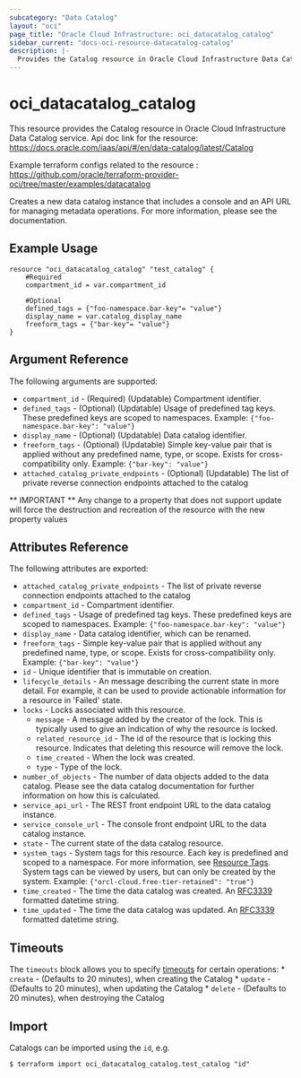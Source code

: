 ```yaml
---
subcategory: "Data Catalog"
layout: "oci"
page_title: "Oracle Cloud Infrastructure: oci_datacatalog_catalog"
sidebar_current: "docs-oci-resource-datacatalog-catalog"
description: |-
  Provides the Catalog resource in Oracle Cloud Infrastructure Data Catalog service
---
```


# oci_datacatalog_catalog
This resource provides the Catalog resource in Oracle Cloud Infrastructure Data Catalog service.
Api doc link for the resource: https://docs.oracle.com/iaas/api/#/en/data-catalog/latest/Catalog

Example terraform configs related to the resource : https://github.com/oracle/terraform-provider-oci/tree/master/examples/datacatalog

Creates a new data catalog instance that includes a console and an API URL for managing metadata operations.
For more information, please see the documentation.


## Example Usage

```hcl
resource "oci_datacatalog_catalog" "test_catalog" {
	#Required
	compartment_id = var.compartment_id

	#Optional
	defined_tags = {"foo-namespace.bar-key"= "value"}
	display_name = var.catalog_display_name
	freeform_tags = {"bar-key"= "value"}
}
```

## Argument Reference

The following arguments are supported:

* `compartment_id` - (Required) (Updatable) Compartment identifier.
* `defined_tags` - (Optional) (Updatable) Usage of predefined tag keys. These predefined keys are scoped to namespaces. Example: `{"foo-namespace.bar-key": "value"}` 
* `display_name` - (Optional) (Updatable) Data catalog identifier.
* `freeform_tags` - (Optional) (Updatable) Simple key-value pair that is applied without any predefined name, type, or scope. Exists for cross-compatibility only. Example: `{"bar-key": "value"}` 
* `attached_catalog_private_endpoints` - (Optional) (Updatable) The list of private reverse connection endpoints attached to the catalog


** IMPORTANT **
Any change to a property that does not support update will force the destruction and recreation of the resource with the new property values

## Attributes Reference

The following attributes are exported:

* `attached_catalog_private_endpoints` - The list of private reverse connection endpoints attached to the catalog
* `compartment_id` - Compartment identifier.
* `defined_tags` - Usage of predefined tag keys. These predefined keys are scoped to namespaces. Example: `{"foo-namespace.bar-key": "value"}` 
* `display_name` - Data catalog identifier, which can be renamed.
* `freeform_tags` - Simple key-value pair that is applied without any predefined name, type, or scope. Exists for cross-compatibility only. Example: `{"bar-key": "value"}` 
* `id` - Unique identifier that is immutable on creation.
* `lifecycle_details` - An message describing the current state in more detail. For example, it can be used to provide actionable information for a resource in 'Failed' state. 
* `locks` - Locks associated with this resource.
	* `message` - A message added by the creator of the lock. This is typically used to give an indication of why the resource is locked. 
	* `related_resource_id` - The id of the resource that is locking this resource. Indicates that deleting this resource will remove the lock. 
	* `time_created` - When the lock was created.
	* `type` - Type of the lock.
* `number_of_objects` - The number of data objects added to the data catalog. Please see the data catalog documentation for further information on how this is calculated. 
* `service_api_url` - The REST front endpoint URL to the data catalog instance.
* `service_console_url` - The console front endpoint URL to the data catalog instance.
* `state` - The current state of the data catalog resource.
* `system_tags` - System tags for this resource. Each key is predefined and scoped to a namespace. For more information, see [Resource Tags](https://docs.cloud.oracle.com/iaas/Content/General/Concepts/resourcetags.htm). System tags can be viewed by users, but can only be created by the system.  Example: `{"orcl-cloud.free-tier-retained": "true"}` 
* `time_created` - The time the data catalog was created. An [RFC3339](https://tools.ietf.org/html/rfc3339) formatted datetime string.
* `time_updated` - The time the data catalog was updated. An [RFC3339](https://tools.ietf.org/html/rfc3339) formatted datetime string.

## Timeouts

The `timeouts` block allows you to specify [timeouts](https://registry.terraform.io/providers/oracle/oci/latest/docs/guides/changing_timeouts) for certain operations:
	* `create` - (Defaults to 20 minutes), when creating the Catalog
	* `update` - (Defaults to 20 minutes), when updating the Catalog
	* `delete` - (Defaults to 20 minutes), when destroying the Catalog


## Import

Catalogs can be imported using the `id`, e.g.

```
$ terraform import oci_datacatalog_catalog.test_catalog "id"
```

